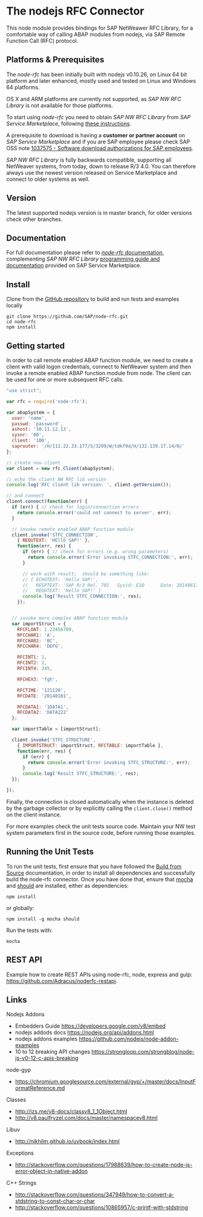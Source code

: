 The nodejs RFC Connector
========================

This node module provides bindings for SAP NetWeawer RFC Library, for a comfortable way of calling ABAP modules from nodejs, via SAP Remote Function Call (RFC) protocol.

Platforms & Prerequisites
-------------------------

The _node-rfc_ has been initially built with nodejs v0.10.26, on Linux 64 bit platform and later enhanced, mostly used and tested on Linux and Windows 64 platforms.

OS X and ARM platforms are currently not supported, as _SAP NW RFC Library_ is not available for those platforms.

To start using _node-rfc_ you need to obtain _SAP NW RFC Library_ from _SAP Service Marketplace_, following [these instructions](http://sap.github.io/PyRFC/install.html#install-c-connector).

A prerequisite to download is having a **customer or partner account** on _SAP Service Marketplace_ and if you are SAP employee please check SAP OSS note [1037575 - Software download authorizations for SAP employees](http://service.sap.com/sap/support/notes/1037575).

_SAP NW RFC Library_ is fully backwards compatible, supporting all NetWeaver systems, from today, down to release R/3 4.0.
You can therefore always use the newest version released on Service Marketplace and connect to older systems as well.

Version
-------

The latest supported nodejs version is in master branch, for older versions check other branches.

Documentation
-------------

For full documentation please refer to [_node-rfc_ documentation](http://sap.github.io/node-rfc), complementing _SAP NW RFC Library_ [programming guide and documentation](http://service.sap.com/rfc-library)
provided on SAP Service Marketplace.


Install
-------

Clone from the [GitHub repository](https://github.com/SAP/node-rfc.git) to build and run tests and examples locally

```
git clone https://github.com/SAP/node-rfc.git
cd node-rfc
npm install
```

Getting started
---------------

In order to call remote enabled ABAP function module, we need to create a client
with valid logon credentials, connect to NetWeaver system and then invoke a
remote enabled ABAP function module from node. The client can be used for one or
more subsequent RFC calls.

```javascript
"use strict";

var rfc = require('node-rfc');

var abapSystem = {
  user: 'name',
  passwd: 'password',
  ashost: '10.11.12.13',
  sysnr: '00',
  client: '100',
  saprouter: '/H/111.22.33.177/S/3299/W/tdkf9d/H/132.139.17.14/H/'
};

// create new client
var client = new rfc.Client(abapSystem);

// echo the client NW RFC lib version
console.log('RFC client lib version: ', client.getVersion());

// and connect
client.connect(function(err) {
  if (err) { // check for login/connection errors
    return console.error('could not connect to server', err);
  }

  // invoke remote enabled ABAP function module
  client.invoke('STFC_CONNECTION',
    { REQUTEXT: 'H€llö SAP!' },
    function(err, res) {
      if (err) { // check for errors (e.g. wrong parameters)
        return console.error('Error invoking STFC_CONNECTION:', err);
      }

      // work with result;  should be something like:
      // { ECHOTEXT: 'Hello SAP!',
      //   RESPTEXT: 'SAP R/3 Rel. 702   Sysid: E1Q      Date: 20140613   Time: 142530   Logon_Data: 001/DEMO/E',
      //   REQUTEXT: 'Hello SAP!' }
      console.log('Result STFC_CONNECTION:', res);
    });


  // invoke more complex ABAP function module
  var importStruct = {
    RFCFLOAT: 1.23456789,
    RFCCHAR1: 'A',
    RFCCHAR2: 'BC',
    RFCCHAR4: 'DEFG',

    RFCINT1: 1,
    RFCINT2: 2,
    RFCINT4: 345,

    RFCHEX3: 'fgh',

    RFCTIME: '121120',
    RFCDATE: '20140101',

    RFCDATA1: '1DATA1',
    RFCDATA2: 'DATA222'
  };

  var importTable = [importStruct];

  client.invoke('STFC_STRUCTURE',
    { IMPORTSTRUCT: importStruct, RFCTABLE: importTable },
    function(err, res) {
      if (err) {
        return console.error('Error invoking STFC_STRUCTURE:', err);
      }
      console.log('Result STFC_STRUCTURE:', res);
  });

});
```

Finally, the connection is closed automatically when the instance is deleted by the garbage collector or by explicitly calling the `client.close()` method on the client instance.

For more examples check the unit tests source code. Maintain your NW test system parameters first in the source code, before running those examples.


Running the Unit Tests
----------------------

To run the unit tests, first ensure that you have followed the [Build from Source](http://sap.github.io/node-rfc/install.html#building-from-source) documentation, 
in order to install all dependencies and successfully build the node-rfc connector. 
Once you have done that, ensure that [mocha](https://mochajs.org) and [should](https://github.com/shouldjs/should.js) are installed, either as dependencies:

```shell
npm install
```

or globally:

```shell
npm install -g mocha should
```

Run the tests with:

```shell
mocha
```

REST API
--------

Example how to create REST APIs using node-rfc, node, express and gulp: https://github.com/Adracus/noderfc-restapi.

Links
-----

Nodejs Addons

* Embedders Guide https://developers.google.com/v8/embed
* nodejs addods docs https://nodejs.org/api/addons.html
* nodejs addons examples https://github.com/nodejs/node-addon-examples
* 10 to 12 breaking API changes https://strongloop.com/strongblog/node-js-v0-12-c-apis-breaking

node-gyp

* https://chromium.googlesource.com/external/gyp/+/master/docs/InputFormatReference.md

Classes

* http://izs.me/v8-docs/classv8_1_1Object.html
* http://v8.paulfryzel.com/docs/master/namespacev8.html

Libuv

* http://nikhilm.github.io/uvbook/index.html

Exceptions

* http://stackoverflow.com/questions/17988639/how-to-create-node-js-error-object-in-native-addon

C++ Strings

* http://stackoverflow.com/questions/347949/how-to-convert-a-stdstring-to-const-char-or-char
* http://stackoverflow.com/questions/10865957/c-printf-with-stdstring

